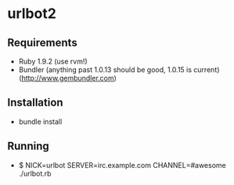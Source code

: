 urlbot2
=======

Requirements 
------------

* Ruby 1.9.2 (use rvm!)
* Bundler (anything past 1.0.13 should be good, 1.0.15 is current) (http://www.gembundler.com)

Installation
------------

* bundle install

Running
-------

* $ NICK=urlbot SERVER=irc.example.com CHANNEL=#awesome ./urlbot.rb
